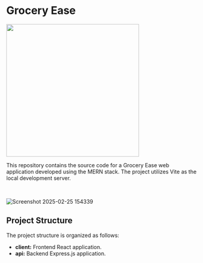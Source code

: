 # Grocery Ease 

<p><a  href="https://github.com/Madutha123"><img  src="https://skillicons.dev/icons?i=mongo,express,react,nodejs,vite,redux,tailwind,vscode,github"  width=350></a></p>

This repository contains the source code for a Grocery Ease web application developed using the MERN stack. The project utilizes Vite as the local development server.

<br>

![Screenshot 2025-02-25 154339](https://github.com/user-attachments/assets/21eab762-5a2c-4445-9cac-9c2e563f99ec)


## Project Structure

The project structure is organized as follows:

- <b>client:</b> Frontend React application.
- <b>api:</b> Backend Express.js application.<br><br>
